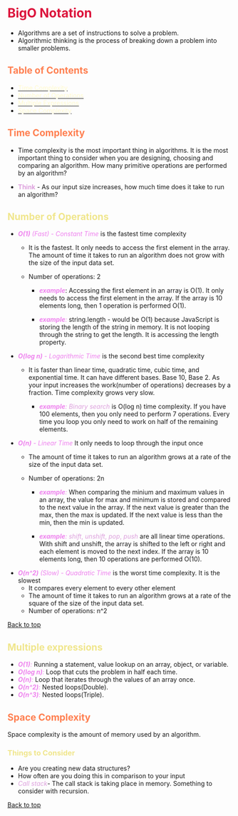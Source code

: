 <style>
r { color: Crimson }
o { color: Coral }
y { color: Khaki }
g { color: MediumSpringGreen }
b { color: SkyBlue }
i { color: Violet }
h { color:  Plum }
hh { color: Pink }
l { color: Lemonchiffon}
</style>
# <h1 id='bigo-notation'><r>BigO Notation</r></h1>

* Algorithms are a set of instructions to solve a problem.
* Algorithmic thinking is the process of breaking down a problem into smaller problems.

## <o>Table of Contents</o>

* [<l>Time Complexity</l>](#time-complexity)
* [<l>Number of Operations</l>](#number-of-operations)
* [<l>Multiple Expressions<l>](#multiple-expressions)
* [<l>Space Complexity</l>](#space-complexity)
## <h2 id='time-complexity'><o>Time Complexity</o></h2>

*  Time complexity is the most important thing in algorithms. It is the most important thing to consider when you are designing, choosing and comparing an algorithm. How many primitive operations are performed by an algorithm?

 - <h>**Think**</h> - As our input size increases, how much time does it take to run an algorithm?

### <h2 id='number-of-operations'><y>Number of Operations</y></h2>

-  <i>**O(1)** (Fast) - *Constant Time*</i> is the fastest time complexity
    * It is the fastest. It only needs to access the first element in the array. The amount of time it takes to run an algorithm does not grow with the size of the input data set.
    * Number of operations: 2

      * <i>**example**</i>: Accessing the first element in an array is O(1). It only needs to access the first element in the array. If the array is 10 elements long, then 1 operation is performed O(1).

      * <i>**example**:</i> string.length - would be O(1) because JavaScript is storing the length of the string in memory. It is not looping through the string to get the length. It is accessing the length property.

* <i>**O(log n)** - *Logarithmic Time*</i> is the second best time complexity
  * It is faster than linear time, quadratic time, cubic time, and exponential time. It can have different bases. Base 10, Base 2. As your input increases the work(number of operations) decreases by a fraction. Time complexity grows very slow.

    * <i>**example**:</i> <h>*Binary search*</h> is O(log n) time complexity. If you have 100 elements, then you only need to perform 7 operations. Every time you loop you only need to work on half of the remaining elements.

- <i>**O(n)** - *Linear Time*</i> It only needs to loop through the input once
  * The amount of time it takes to run an algorithm grows at a rate of the size of the input data set.
  * Number of operations: 2n

    *  <i>**example**:</i> When comparing the minium and maximum values in an array, the value for max and minimum is stored and compared to the next value in the array. If the next value is greater than the max, then the max is updated. If the next value is less than the min, then the min is updated. 

    * <i>**example**:</i> <h>*shift*, *unshift*, *pop*, *push*</h> are all linear time operations. With shift and unshift, the array is shifted to the left or right and each element is moved to the next index. If the array is 10 elements long, then 10 operations are performed O(10).

* <i>**O(n^2)** (Slow) - *Quadratic Time*</i> is the worst time complexity. It is the slowest
  * It compares every element to every other element
  * The amount of time it takes to run an algorithm grows at a rate of the square of the size of the input data set.
  * Number of operations: n^2

[Back to top](#bigo-notation)

### <h2 id='multiple-expressions'><y>Multiple expressions</y></h2>

* <i>**O(1)**:</i> Running a statement, value lookup on an array, object, or variable.
* <i>**O(log n)**:</i> Loop that cuts the problem in half each time.
* <i>**O(n)**:</i> Loop that iterates through the values of an array once.
* <i>**O(n^2)**:</i> Nested loops(Double).
* <i>**O(n^3)**:</i> Nested loops(Triple).

## <h2 id='space-complexity'><o>Space Complexity</o></h2>

Space complexity is the amount of memory used by an algorithm.

### <y>Things to Consider</y>

 * Are you creating new data structures?
 * How often are you doing this in comparison to your input
 * <h>*Call stack*</h>- The call stack is taking place in memory. Something to consider with recursion.

[Back to top](#bigo-notation)
